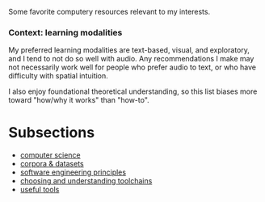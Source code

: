 Some favorite computery resources relevant to my interests.

### Context: learning modalities

My preferred learning modalities are text-based, visual, and exploratory, and I tend to not do so well with audio. Any recommendations I make may not necessarily work well for people who prefer audio to text, or who have difficulty with spatial intuition.

I also enjoy foundational theoretical understanding, so this list biases more toward "how/why it works" than "how-to".

# Subsections
- [computer science](COMPSCI.md)
- [corpora & datasets](CORPORA.md)
- [software engineering principles](ENGINEERING.md)
- [choosing and understanding toolchains](TOOLCHAINS.md)
- [useful tools](UTILS.md)
